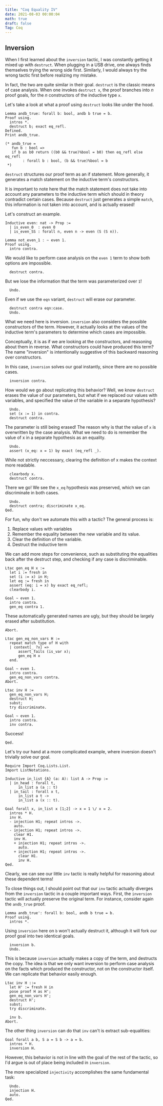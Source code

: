 ```yaml
---
title: "Coq Equality IV"
date: 2021-08-03 00:00:04
math: true
draft: false
Tag: Coq
---
```


## Inversion

 When I first learned about the `inversion` tactic, I was constantly getting it
   mixed up with `destruct`. When plugging in a USB drive, one always finds themselves
   trying the wrong side first. Similarly, I would always try the wrong tactic first
   before realizing my mistake.

   In fact, the two are quite similar in their goal. `destruct` is the classic means
   of case analysis. When one invokes `destruct x`, the proof branches into $n$ proof
   goals, for the $n$ constructors of the inductive type `x`.

   Let's take a look at what a proof using `destruct` looks like under the hood.

```Coq
Lemma andb_true: forall b: bool, andb b true = b.
Proof using.
  intros *.
  destruct b; exact eq_refl.
Defined.
Print andb_true.

(* andb_true =
   fun b : bool =>
   if b as b0 return ((b0 && true)%bool = b0) then eq_refl else eq_refl
	    : forall b : bool, (b && true)%bool = b
 *)
```


 `destruct` structures our proof term as an if statement. More generally, it
   generates a match statement on the inductive term's constructors.

   It is important to note here that the match statement does not take into account
   any parameters to the inductive term which should in theory contradict certain
   cases. Because `destruct` just generates a simple `match`, this information is
   not taken into account, and is actually erased!

   Let's construct an example.


```Coq
Inductive even: nat -> Prop :=
  | is_even_0  : even 0
  | is_even_SS : forall n, even n -> even (S (S n)).

Lemma not_even_1 : ~ even 1.
Proof using.
  intro contra.
```


 We would like to perform case analysis on the `even 1` term to show both options
   are impossible.

```Coq
  destruct contra.
```


 But we lose the information that the term was parameterized over `1`!
```Coq
  Undo.
```


 Even if we use the `eqn` variant, `destruct` will erase our parameter.
```Coq
  destruct contra eqn:case.
  Undo.
```


 What we need here is inversion. `inversion` also considers the possible constructors
   of the term. However, it actually looks at the values of the inductive term's
   parameters to determine which cases are impossible.

   Conceptually, it is as if we are looking at the constructors, and reasoning about
   them in reverse. What constructors could have produced this term? The name
   "inversion" is intentionally suggestive of this backward reasoning over constructors.

   In this case, `inversion` solves our goal instantly, since there are no possible
   cases.

```Coq
  inversion contra.
```


 How would we go about replicating this behavior? Well, we know `destruct` erases
   the value of our parameters, but what if we replaced our values with variables,
   and specified the value of the variable in a separate hypothesis?

```Coq
  Undo.
  set (x := 1) in contra.
  destruct contra.
```


 The parameter is still being erased! The reason why is that the value of `x` is
   overwritten by the case analysis. What we need to do is remember the value of x
   in a separate hypothesis as an equality.

```Coq
  Undo.
  assert (x_eq: x = 1) by exact (eq_refl _).
```


 While not strictly neccessary, clearing the definition of x makes the context
   more readable.

```Coq
  clearbody x.
  destruct contra.
```


 There we go! We see the `x_eq` hypothesis was preserved, which we can discriminate
   in both cases.

```Coq
  Undo.
  destruct contra; discriminate x_eq.
Qed.
```


 For fun, why don't we automate this with a tactic? The general process is:
   1. Replace values with variables
   2. Remember the equality between the new variable and its value.
   3. Clear the definition of the variable.
   4. Destruct the inductive term

   We can add more steps for convenience, such as substituting the equalities
   back after the destruct step, and checking if any case is discriminable.


```Coq
Ltac gen_eq H x :=
  let i := fresh in
  set (i := x) in H;
  let eq := fresh in
  assert (eq: i = x) by exact eq_refl;
  clearbody i.

Goal ~ even 1.
  intro contra.
  gen_eq contra 1.
```


 These automatically generated names are ugly, but they should be largely erased
   after substitution.

```Coq
Abort.

Ltac gen_eq_non_vars H :=
  repeat match type of H with
  | context[_ ?x] =>
      assert_fails (is_var x);
      gen_eq H x
  end.

Goal ~ even 1.
  intro contra.
  gen_eq_non_vars contra.
Abort.

Ltac inv H :=
  gen_eq_non_vars H;
  destruct H;
  subst;
  try discriminate.

Goal ~ even 1.
  intro contra.
  inv contra.
```

 Success!
```Coq
Qed.
```


 Let's try our hand at a more complicated example, where inversion doesn't trivially
   solve our goal.

```Coq
Require Import Coq.Lists.List.
Import ListNotations.

Inductive in_list {A} (a: A): list A -> Prop :=
  | in_head : forall t,
      in_list a (a :: t)
  | in_tail : forall x t,
      in_list a t ->
      in_list a (x :: t).

Goal forall x, in_list x [1;2] -> x = 1 \/ x = 2.
  intros * H.
  inv H.
  - injection H1; repeat intros ->.
    auto.
  - injection H1; repeat intros ->.
    clear H1.
    inv H.
    + injection H1; repeat intros ->.
      auto.
    + injection H1; repeat intros ->.
      clear H1.
      inv H.
Qed.
```


 Clearly, we can see our little `inv` tactic is really helpful for reasoning about
   these dependent terms!

   To close things out, I should point out that our `inv` tactic actually diverges from
   the `inversion` tactic in a couple important ways. First, the `inversion` tactic
   will actually preserve the original term. For instance, consider again the
   `andb_true` proof.


```Coq
Lemma andb_true': forall b: bool, andb b true = b.
Proof using.
  intros *.
```


 Using `inversion` here on `b` won't actually destruct it, although it will fork
   our proof goal into two identical goals.

```Coq
  inversion b.
  Undo.
```


 This is because `inversion` actually makes a copy of the term, and destructs the
   copy. The idea is that we only want inversion to perform case analysis on the facts
   which produced the constructor, not on the constructor itself. We can replicate that
   behavior easily enough.

```Coq
Ltac inv H ::=
  let H' := fresh H in
  pose proof H as H';
  gen_eq_non_vars H';
  destruct H';
  subst;
  try discriminate.

  inv b.
Abort.
```


 The other thing `inversion` can do that `inv` can't is extract sub-equalities:
```Coq
Goal forall a b, S a = S b -> a = b.
  intros * H.
  inversion H.
```


 However, this behavior is not in line with the goal of the rest of the tactic,
   so I'd argue is out of place being included in `inversion`.

   The more specialized `injectivity` accomplishes the same fundamental task:

```Coq
  Undo.
  injection H.
  auto.
Qed.
```
